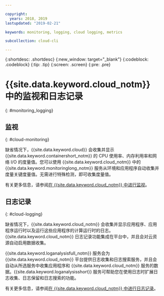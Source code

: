 ```yaml
---

copyright:
  years: 2018, 2019
lastupdated: "2019-02-21"

keywords: monitoring, logging, cloud logging, metrics

subcollection: cloud-cli

---
```


{:shortdesc: .shortdesc}
{:new_window: target="_blank"}
{:codeblock: .codeblock}
{:tip: .tip}
{:screen: .screen}
{:pre: .pre}

# {{site.data.keyword.cloud_notm}} 中的监视和日志记录
{: #monitoring_logging}

## 监视
{: #cloud-monitoring}

缺省情况下，{{site.data.keyword.cloud}} 会收集并显示 {{site.data.keyword.containershort_notm}} 的 CPU 使用率、内存利用率和网络 I/O 的度量值。您可以使用 {{site.data.keyword.cloud_notm}} 中的 {{site.data.keyword.monitoringlong_notm}} 服务从环境和应用程序自动收集并度量关键度量值。无需进行特殊检测，即可收集度量值。

有关更多信息，请参阅[在 {{site.data.keyword.cloud_notm}} 中进行监视](/docs/services/cloud-monitoring?topic=cloud-monitoring-monitoring_ov#monitoring_ov)。

## 日志记录
{: #cloud-logging}

缺省情况下，{{site.data.keyword.cloud_notm}} 会收集并显示应用程序、应用程序运行时以及运行这些应用程序的计算运行时的日志。{{site.data.keyword.cloud_notm}} 日志记录功能集成在平台中，并且会对云资源自动启用数据收集。 

{{site.data.keyword.loganalysisfull_notm}} 服务会为 {{site.data.keyword.cloud_notm}} 平台提供日志收集和日志搜索服务，并且会自动从所选服务中收集应用程序和 {{site.data.keyword.cloud_notm}} 服务的数据。{{site.data.keyword.loganalysisshort}} 服务可帮助您在使用日志时扩展日志收集、日志保留和日志搜索的功能。

有关更多信息，请参阅[在 {{site.data.keyword.cloud_notm}} 中进行日志记录](/docs/services/CloudLogAnalysis?topic=cloudloganalysis-log_analysis_ov#log_analysis_ov)。
